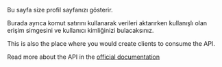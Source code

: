 Bu sayfa size profil sayfanızı gösterir.

Burada ayrıca komut satırını kullanarak verileri aktarırken kullanışlı olan erişim simgesini ve kullanıcı kimliğinizi bulacaksınız.

This is also the place where you would create clients to consume the API.

Read more about the API in the [official documentation](https://firefly-iii.readthedocs.io/en/latest/api/start.html)